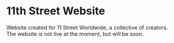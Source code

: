 # 11th Street Website

Website created for 11 Street Worldwide, a collective of creators. <br>
The website is not live at the moment, but will be soon.
